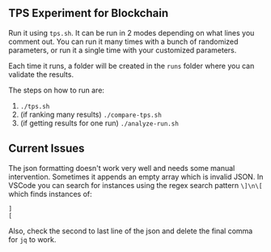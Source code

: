 ## TPS Experiment for <name> Blockchain

Run it using `tps.sh`. It can be run in 2 modes depending on what lines you comment out. You can run it many times with a bunch of randomized parameters, or run it a single time with your customized parameters.

Each time it runs, a folder will be created in the `runs` folder where you can validate the results.

The steps on how to run are:

1. `./tps.sh`
2. (if ranking many results) `./compare-tps.sh`
3. (if getting results for one run) `./analyze-run.sh`

## Current Issues
The json formatting doesn't work very well and needs some manual intervention. Sometimes it appends an empty array which is invalid JSON. In VSCode you can search for instances using the regex search pattern `\]\n\[` which finds instances of:

```
]
[
```

Also, check the second to last line of the json and delete the final comma for `jq` to work.
